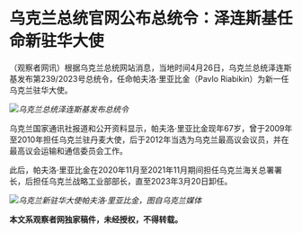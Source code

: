 # 乌克兰总统官网公布总统令：泽连斯基任命新驻华大使

（观察者网讯）根据乌克兰总统网站消息，当地时间4月26日，乌克兰总统泽连斯基发布第239/2023号总统令，任命帕夫洛·里亚比金（Pavlo
Riabikin）为新一任乌克兰驻华大使。

![](https://inews.gtimg.com/newsapp_bt/0/15784929876/1000)_乌克兰总统泽连斯基发布总统令_

乌克兰国家通讯社报道和公开资料显示，帕夫洛·里亚比金现年67岁，曾于2009年至2010年担任乌克兰驻丹麦大使，后于2012年当选为乌克兰最高议会议员，并在最高议会运输和通信委员会工作。

此后，帕夫洛·里亚比金在2020年11月至2021年11月期间担任乌克兰海关总署署长，后担任乌克兰战略工业部部长，直至2023年3月20日卸任。

![](https://inews.gtimg.com/newsapp_bt/0/15784929877/1000)_乌克兰新驻华大使帕夫洛·里亚比金，图自乌克兰媒体_

**本文系观察者网独家稿件，未经授权，不得转载。**

